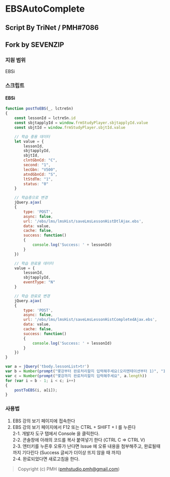 # EBSAutoComplete
## Script By TriNet / PMH#7086
## Fork by SEVENZIP
### 지원 범위
EBSi

### 스크립트
#### EBSi
```js
function postToEBS(_, lctreSn)
{
    const lessonId = lctreSn.id
    const sbjtapplyId = window.frmStudyPlayer.sbjtapplyId.value
    const sbjtId = window.frmStudyPlayer.sbjtId.value

    // 학습 중용 데이터
    let value = {
        lessonId,
        sbjtapplyId,
        sbjtId,
        clntGbnCd: "C",
        second: "1",
        lecGbn: "V500",
        atndGbnCd: "S",
        ltStdTm: "1",
        status: "0"
    }

    // 학습중으로 변경
    jQuery.ajax(
    {
        type: 'POST',
        async: false,
        url: '/ebs/lms/lmsHist/saveLmsLessonHistDtlAjax.ebs',
        data: value,
        cache: false,
        success: function()
        {
            console.log('Success: ' + lessonId)
        }
    })

    // 학습 완료용 데이터
    value = {
        lessonId,
        sbjtapplyId,
        eventType: "N"
    }

    // 학습 완료로 변경
    jQuery.ajax(
    {
        type: 'POST',
        async: false,
        url: '/ebs/lms/lmsHist/saveLmsLessonHistCompletedAjax.ebs',
        data: value,
        cache: false,
        success: function()
        {
            console.log('Success: ' + lessonId)
        }
    })
}

var a = jQuery('tbody.lessonList>tr')
var b = Number(prompt("몇강부터 완료처리할지 입력해주세요(오리엔테이션부터 1)", "1"))
var c = Number(prompt("몇강까지 완료처리할지 입력해주세요", a.length))
for (var i = b - 1; i < c; i++)
{
    postToEBS(i, a[i]);
}
```

### 사용법
1. EBS 강의 보기 페이지에 접속한다
2. EBS 강의 보기 페이지에서 F12 또는 CTRL + SHIFT + I 를 누른다<br />
2-1. 개발자 도구 탭에서 Console 을 클릭한다.<br />
2-2. 콘솔창에 아래의 코드를 복사 붙여넣기 한다 (CTRL C => CTRL V)<br />
2-3. 엔터키를 누른후 오류가 난다면 Issue 에 오류 내용을 첨부해주고, 완료될때 까지 기다린다 (Success 글씨가 더이상 뜨지 않을 때 까지)<br />
2-4. 완료되었다면 새로고침을 한다.<br />

> Copyright (c) PMH (pmhstudio.pmh@gmail.com)

